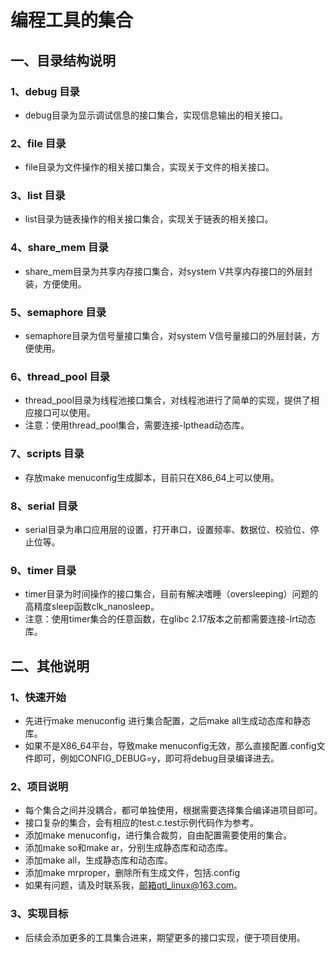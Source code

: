 # 编程工具的集合
## 一、目录结构说明
### 1、debug 目录
* debug目录为显示调试信息的接口集合，实现信息输出的相关接口。
### 2、file 目录
* file目录为文件操作的相关接口集合，实现关于文件的相关接口。
### 3、list 目录
* list目录为链表操作的相关接口集合，实现关于链表的相关接口。
### 4、share_mem 目录
* share_mem目录为共享内存接口集合，对system V共享内存接口的外层封装，方便使用。
### 5、semaphore 目录
* semaphore目录为信号量接口集合，对system V信号量接口的外层封装，方便使用。
### 6、thread_pool 目录
* thread_pool目录为线程池接口集合，对线程池进行了简单的实现，提供了相应接口可以使用。
* 注意：使用thread_pool集合，需要连接-lpthead动态库。
### 7、scripts 目录
* 存放make menuconfig生成脚本，目前只在X86_64上可以使用。
### 8、serial 目录
* serial目录为串口应用层的设置，打开串口，设置频率、数据位、校验位、停止位等。
### 9、timer 目录
* timer目录为时间操作的接口集合，目前有解决嗜睡（oversleeping）问题的高精度sleep函数clk_nanosleep。
* 注意：使用timer集合的任意函数，在glibc 2.17版本之前都需要连接-lrt动态库。

## 二、其他说明
### 1、快速开始
* 先进行make menuconfig 进行集合配置，之后make all生成动态库和静态库。
* 如果不是X86_64平台，导致make menuconfig无效，那么直接配置.config文件即可，例如CONFIG_DEBUG=y，即可将debug目录编译进去。
### 2、项目说明
* 每个集合之间并没耦合，都可单独使用，根据需要选择集合编译进项目即可。
* 接口复杂的集合，会有相应的test.c.test示例代码作为参考。
* 添加make menuconfig，进行集合裁剪，自由配置需要使用的集合。
* 添加make so和make ar，分别生成静态库和动态库。
* 添加make all，生成静态库和动态库。
* 添加make mrproper，删除所有生成文件，包括.config
* 如果有问题，请及时联系我，邮箱qtl_linux@163.com。
### 3、实现目标
* 后续会添加更多的工具集合进来，期望更多的接口实现，便于项目使用。
